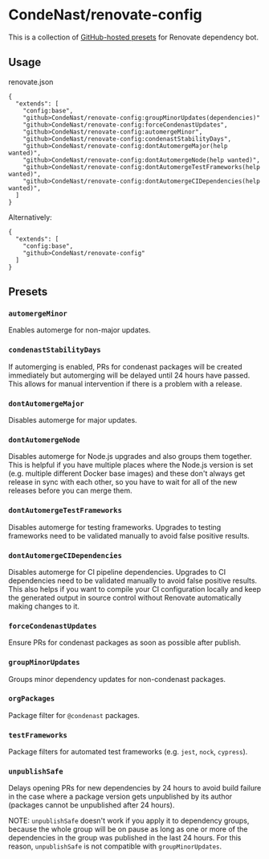 # CondeNast/renovate-config

This is a collection of [GitHub-hosted presets](https://docs.renovatebot.com/config-presets/#github-hosted-presets) for Renovate dependency bot.

## Usage

renovate.json

```
{
  "extends": [
    "config:base",
    "github>CondeNast/renovate-config:groupMinorUpdates(dependencies)"
    "github>CondeNast/renovate-config:forceCondenastUpdates",
    "github>CondeNast/renovate-config:automergeMinor",
    "github>CondeNast/renovate-config:condenastStabilityDays",
    "github>CondeNast/renovate-config:dontAutomergeMajor(help wanted)",
    "github>CondeNast/renovate-config:dontAutomergeNode(help wanted)",
    "github>CondeNast/renovate-config:dontAutomergeTestFrameworks(help wanted)",
    "github>CondeNast/renovate-config:dontAutomergeCIDependencies(help wanted)",
  ]
}
```

Alternatively:

```
{
  "extends": [
    "config:base",
    "github>CondeNast/renovate-config"
  ]
}
```

## Presets

### `automergeMinor`

Enables automerge for non-major updates.

### `condenastStabilityDays`

If automerging is enabled, PRs for condenast packages will be created immediately but automerging will be delayed until 24 hours have passed. This allows for manual intervention if there is a problem with a release.

### `dontAutomergeMajor`

Disables automerge for major updates.

### `dontAutomergeNode`

Disables automerge for Node.js upgrades and also groups them together. This is helpful if you have multiple places where the Node.js version is set (e.g. multiple different Docker base images) and these don't always get release in sync with each other, so you have to wait for all of the new releases before you can merge them.

### `dontAutomergeTestFrameworks`

Disables automerge for testing frameworks. Upgrades to testing frameworks need to be validated manually to avoid false positive results.

### `dontAutomergeCIDependencies`

Disables automerge for CI pipeline dependencies. Upgrades to CI dependencies need to be validated manually to avoid false positive results. This also helps if you want to compile your CI configuration locally and keep the generated output in source control without Renovate automatically making changes to it.

### `forceCondenastUpdates`

Ensure PRs for condenast packages as soon as possible after publish.

### `groupMinorUpdates`

Groups minor dependency updates for non-condenast packages.

### `orgPackages`

Package filter for `@condenast` packages.

### `testFrameworks`

Package filters for automated test frameworks (e.g. `jest`, `nock`, `cypress`).

### `unpublishSafe`

Delays opening PRs for new dependencies by 24 hours to avoid build failure in the case where a package version gets unpublished by its author (packages cannot be unpublished after 24 hours).

NOTE: `unpublishSafe` doesn't work if you apply it to dependency groups, because the whole group will be on pause as long as one or more of the dependencies in the group was published in the last 24 hours. For this reason, `unpublishSafe` is not compatible with `groupMinorUpdates`.
